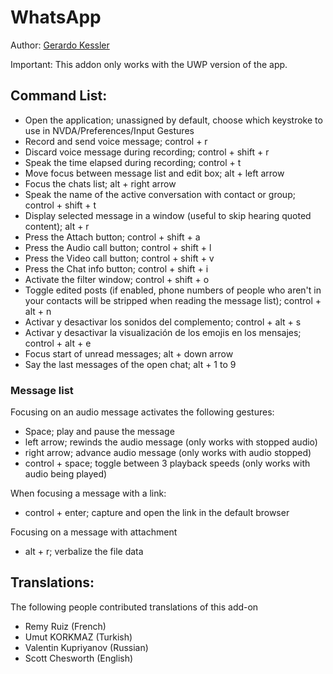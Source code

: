 # WhatsApp

Author: [Gerardo Kessler](http://gera.ar)  

Important: This addon only works with the UWP version of the app.

## Command List:

* Open the application; unassigned by default, choose which keystroke to use in NVDA/Preferences/Input Gestures
* Record and send voice message; control + r
* Discard voice message during recording; control + shift + r
* Speak the time elapsed during recording; control + t
* Move focus between message list and edit box; alt + left arrow
* Focus the chats list; alt + right arrow
* Speak the name of the active conversation with contact or group; control + shift + t
* Display selected message in a window (useful to skip hearing quoted content); alt + r
* Press the Attach button; control + shift + a
* Press the Audio call button; control + shift + l
* Press the Video call button; control + shift + v
* Press the Chat info button; control + shift + i
* Activate the filter window; control + shift + o
* Toggle edited posts (if enabled, phone numbers of people who aren't in your contacts will be stripped when reading the message list); control + alt + n
* Activar y desactivar los sonidos del complemento; control + alt + s
* Activar y desactivar la visualización de los emojis en los mensajes; control + alt + e
* Focus start of unread messages; alt + down arrow
* Say the last messages of the open chat; alt + 1 to 9

### Message list

Focusing on an audio message activates the following gestures:

* Space; play and pause the message
* left arrow; rewinds the audio message (only works with stopped audio)
* right arrow; advance audio message (only works with audio stopped)
* control + space; toggle between 3 playback speeds (only works with audio being played)

When focusing a message with a link:

* control + enter; capture and open the link in the default browser

Focusing on a message with attachment

* alt + r; verbalize the file data

## Translations:

The following people contributed translations of this add-on

* Remy Ruiz (French)
* Umut KORKMAZ (Turkish)
* Valentin Kupriyanov (Russian)
* Scott Chesworth (English)
